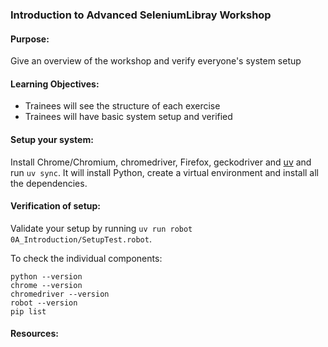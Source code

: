 ### Introduction to Advanced SeleniumLibray Workshop

#### Purpose:
Give an overview of the workshop and verify everyone's system setup

#### Learning Objectives:

- Trainees will see the structure of each exercise
- Trainees will have basic system setup and verified

#### Setup your system:

Install Chrome/Chromium, chromedriver, Firefox, geckodriver and
[uv](https://docs.astral.sh/uv/getting-started/installation/) and run `uv sync`.
It will install Python, create a virtual environment and install all the dependencies.

#### Verification of setup:

Validate your setup by running `uv run robot 0A_Introduction/SetupTest.robot`.

To check the individual components:

```commandline
python --version
chrome --version
chromedriver --version
robot --version
pip list
```

#### Resources:
